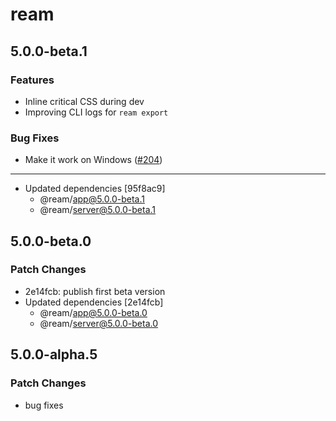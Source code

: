 # ream

## 5.0.0-beta.1

### Features

- Inline critical CSS during dev
- Improving CLI logs for `ream export`

### Bug Fixes

- Make it work on Windows ([#204](https://github.com/ream/ream/pull/204))

---

- Updated dependencies [95f8ac9]
  - @ream/app@5.0.0-beta.1
  - @ream/server@5.0.0-beta.1

## 5.0.0-beta.0

### Patch Changes

- 2e14fcb: publish first beta version
- Updated dependencies [2e14fcb]
  - @ream/app@5.0.0-beta.0
  - @ream/server@5.0.0-beta.0

## 5.0.0-alpha.5

### Patch Changes

- bug fixes

